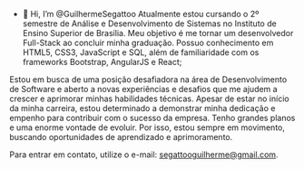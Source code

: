 - 👋 Hi, I’m @GuilhermeSegattoo Atualmente estou cursando o 2º semestre de Análise e Desenvolvimento de Sistemas no Instituto de Ensino Superior de Brasília. Meu objetivo é me tornar um desenvolvedor Full-Stack ao concluir minha graduação. Possuo conhecimento em HTML5, CSS3, JavaScript e SQL, além de familiaridade com os frameworks Bootstrap, AngularJS e React;

Estou em busca de uma posição desafiadora na área de Desenvolvimento de Software e aberto a novas experiências e desafios que me ajudem a crescer e aprimorar minhas habilidades técnicas. Apesar de estar no início da minha carreira, estou determinado a demonstrar minha dedicação e empenho para contribuir com o sucesso da empresa. Tenho grandes planos e uma enorme vontade de evoluir. Por isso, estou sempre em movimento, buscando oportunidades de aprendizado e aprimoramento.

Para entrar em contato, utilize o e-mail: segattooguilherme@gmail.com.
